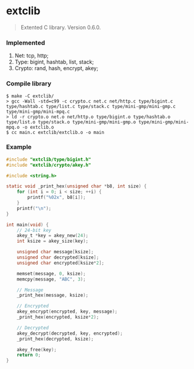 # extclib
> Extented C library. Version 0.6.0.

### Implemented
1. Net: tcp, http;
2. Type: bigint, hashtab, list, stack;
3. Crypto: rand, hash, encrypt, akey;

### Compile library
```
$ make -C extclib/
> gcc -Wall -std=c99 -c crypto.c net.c net/http.c type/bigint.c type/hashtab.c type/list.c type/stack.c type/mini-gmp/mini-gmp.c type/mini-gmp/mini-mpq.c
> ld -r crypto.o net.o net/http.o type/bigint.o type/hashtab.o type/list.o type/stack.o type/mini-gmp/mini-gmp.o type/mini-gmp/mini-mpq.o -o extclib.o
$ cc main.c extclib/extclib.o -o main
```

### Example
```c
#include "extclib/type/bigint.h"
#include "extclib/crypto/akey.h"

#include <string.h>

static void _print_hex(unsigned char *b8, int size) {
	for (int i = 0; i < size; ++i) {
		printf("%02x", b8[i]);
	}
	printf("\n");
}

int main(void) {
	// 24-bit key
	akey_t *key = akey_new(24);
	int ksize = akey_size(key);

	unsigned char message[ksize];
	unsigned char decrypted[ksize];
	unsigned char encrypted[ksize*2];

	memset(message, 0, ksize);
	memcpy(message, "ABC", 3);

	// Message
	_print_hex(message, ksize);

	// Encrypted
	akey_encrypt(encrypted, key, message);
	_print_hex(encrypted, ksize*2);

	// Decrypted
	akey_decrypt(decrypted, key, encrypted);
	_print_hex(decrypted, ksize);

	akey_free(key);
	return 0;
}
```
